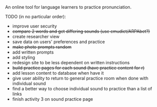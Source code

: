 An online tool for language learners to practice pronunciation.

TODO (in no particular order):
- improve user security 
- ~~compare 2 words and get differing sounds (use cmudict/ARPAbet?)~~
- create researcher view 
- save data on users' preferences and practice
- ~~make photo prompts random~~
- add written prompts
- add styling
- redesign site to be less dependent on written instructions
- ~~build practice pages for each sound (have practice content for r)~~
- add lesson content to database when have it
- give user ability to return to general practice room when done with individual sound
- find a better way to choose individual sound to practice than a list of links
- finish activity 3 on sound practice page 